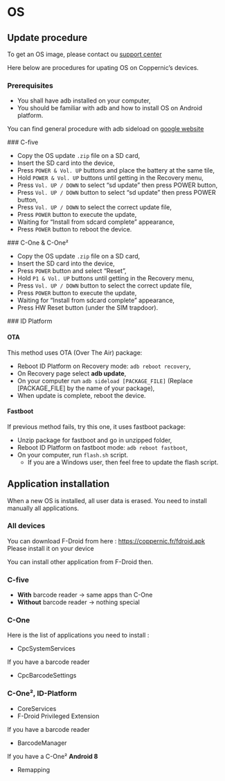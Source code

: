 OS
==

Update procedure
----------------

To get an OS image, please contact ou [support center](https://support.coppernic.fr/index.php)

Here below are procedures for upating OS on Coppernic’s devices.

### Prerequisites

* You shall have adb installed on your computer,
* You should be familiar with adb and how to install OS on Android platform.

You can find general procedure with adb sideload on [google website](https://developer.android.com/preview/download-ota)

### C-five

- Copy the OS update `.zip` file on a SD card,
- Insert the SD card into the device,
- Press `POWER & Vol. UP` buttons and place the battery at the same tile,
- Hold `POWER & Vol. UP` buttons until getting in the Recovery menu,
- Press `Vol. UP / DOWN` to select “sd update” then press POWER button,
- Press `Vol. UP / DOWN` button to select “sd update” then press POWER button,
- Press `Vol. UP / DOWN` to select the correct update file,
- Press `POWER` button to execute the update,
- Waiting for “Install from sdcard complete” appearance,
- Press `POWER` button to reboot the device.

### C-One & C-One²

- Copy the OS update `.zip` file on a SD card,
- Insert the SD card into the device,
- Press `POWER` button and select “Reset”,
- Hold `P1 & Vol. UP` buttons until getting in the Recovery menu,
- Press `Vol. UP / DOWN` button to select the correct update file,
- Press `POWER` button to execute the update,
- Waiting for “Install from sdcard complete” appearance,
- Press HW Reset button (under the SIM trapdoor).

### ID Platform

#### OTA

This method uses OTA (Over The Air) package:

* Reboot ID Platform on Recovery mode: `adb reboot recovery`,
* On Recovery page select **adb update**,
* On your computer run `adb sideload [PACKAGE_FILE]` (Replace [PACKAGE_FILE] by the name of your package),
* When update is complete, reboot the device.

#### Fastboot

If previous method fails, try this one, it uses fastboot package:

* Unzip package for fastboot and go in unzipped folder,
* Reboot ID Platform on fastboot mode: `adb reboot fastboot`,
* On your computer, run `flash.sh` script.
    * If you are a Windows user, then feel free to update the flash script.

Application installation
------------------------

When a new OS is installed, all user data is erased. You need to install manually
all applications.

### All devices

You can download F-Droid from here : https://coppernic.fr/fdroid.apk
Please install it on your device

You can install other application from F-Droid then.

### C-five

- **With** barcode reader -> same apps than C-One
- **Without** barcode reader -> nothing special

### C-One

Here is the list of applications you need to install :

- CpcSystemServices

If you have a barcode reader

- CpcBarcodeSettings

### C-One², ID-Platform

- CoreServices
- F-Droid Privileged Extension

If you have a barcode reader

- BarcodeManager

If you have a C-One² **Android 8**

- Remapping
